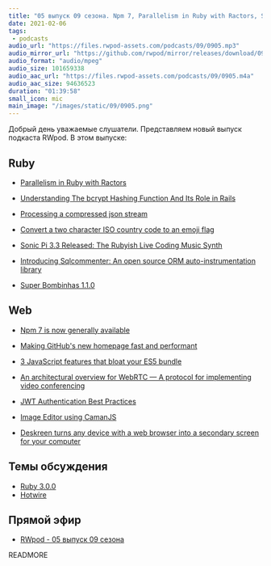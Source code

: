 ```yaml
---
title: "05 выпуск 09 сезона. Npm 7, Parallelism in Ruby with Ractors, Super Bombinhas 1.1.0, CamanJS, Deskreen и прочее"
date: 2021-02-06
tags:
 - podcasts
audio_url: "https://files.rwpod-assets.com/podcasts/09/0905.mp3"
audio_mirror_url: "https://github.com/rwpod/mirror/releases/download/09.05/0905.mp3"
audio_format: "audio/mpeg"
audio_size: 101659338
audio_aac_url: "https://files.rwpod-assets.com/podcasts/09/0905.m4a"
audio_aac_size: 94636523
duration: "01:39:58"
small_icon: mic
main_image: "/images/static/09/0905.png"
---
```


Добрый день уважаемые слушатели. Представляем новый выпуск подкаста RWpod. В этом выпуске:

## Ruby

 - [Parallelism in Ruby with Ractors](https://lbarasti.com/post/ruby_ractor/)
 - [Understanding The bcrypt Hashing Function And Its Role in Rails](https://emmanuelhayford.com/understanding-the-bcrypt-hashing-function-and-its-role-in-rails/)
 - [Processing a compressed json stream](https://dojo4.com/blog/processing-a-compressed-json-feed)
 - [Convert a two character ISO country code to an emoji flag](https://andycroll.com/ruby/convert-iso-country-code-to-emoji-flag/)


 - [Sonic Pi 3.3 Released: The Rubyish Live Coding Music Synth](https://github.com/sonic-pi-net/sonic-pi/releases/tag/v3.3.0)
 - [Introducing Sqlcommenter: An open source ORM auto-instrumentation library](https://cloud.google.com/blog/topics/developers-practitioners/introducing-sqlcommenter-open-source-orm-auto-instrumentation-library)
 - [Super Bombinhas 1.1.0](https://github.com/victords/super-bombinhas)

## Web

 - [Npm 7 is now generally available](https://github.blog/2021-02-02-npm-7-is-now-generally-available/)
 - [Making GitHub's new homepage fast and performant](https://github.blog/2021-01-29-making-githubs-new-homepage-fast-and-performant/)
 - [3 JavaScript features that bloat your ES5 bundle](https://dev.to/alekseiberezkin/3-javascript-features-that-bloat-your-es5-bundle-3aoa)
 - [An architectural overview for WebRTC — A protocol for implementing video conferencing](https://eytanmanor.medium.com/an-architectural-overview-for-web-rtc-a-protocol-for-implementing-video-conferencing-e2a914628d0e)


 - [JWT Authentication Best Practices](https://blog.asayer.io/jwt-authentication-best-practices)
 - [Image Editor using CamanJS](https://piyushsinha.tech/image-editor-using-camanjs)
 - [Deskreen turns any device with a web browser into a secondary screen for your computer](https://github.com/pavlobu/deskreen)

## Темы обсуждения

 - [Ruby 3.0.0](https://www.ruby-lang.org/en/news/2020/12/25/ruby-3-0-0-released/)
 - [Hotwire](https://hotwire.dev/)

## Прямой эфир

 - [RWpod - 05 выпуск 09 сезона](https://www.youtube.com/watch?v=2GiJdmjXfpk)

READMORE
